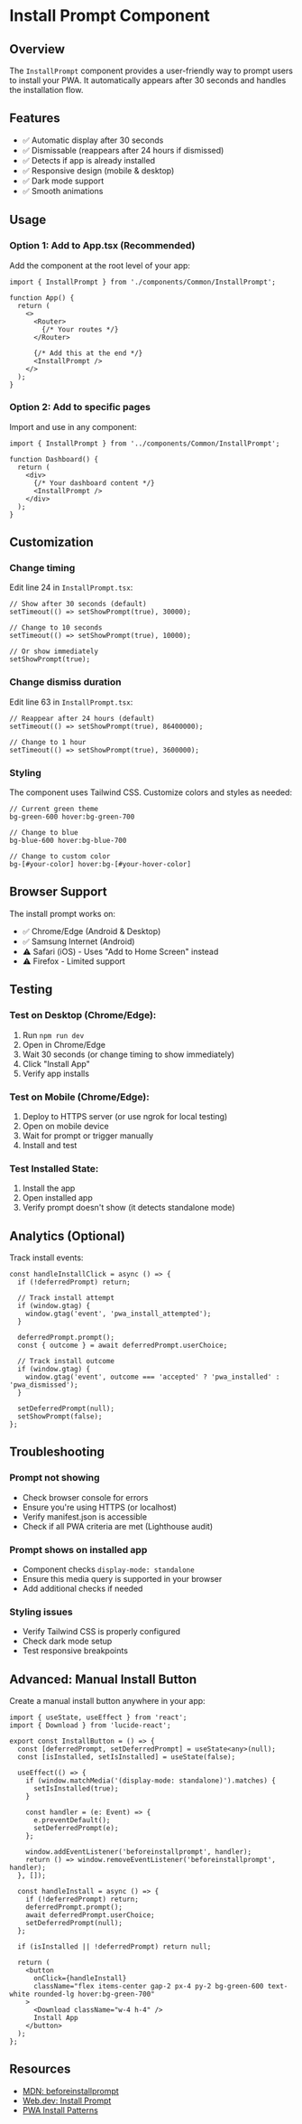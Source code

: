 # Install Prompt Component

## Overview

The `InstallPrompt` component provides a user-friendly way to prompt users to install your PWA. It automatically appears after 30 seconds and handles the installation flow.

## Features

- ✅ Automatic display after 30 seconds
- ✅ Dismissable (reappears after 24 hours if dismissed)
- ✅ Detects if app is already installed
- ✅ Responsive design (mobile & desktop)
- ✅ Dark mode support
- ✅ Smooth animations

## Usage

### Option 1: Add to App.tsx (Recommended)

Add the component at the root level of your app:

```tsx
import { InstallPrompt } from './components/Common/InstallPrompt';

function App() {
  return (
    <>
      <Router>
        {/* Your routes */}
      </Router>
      
      {/* Add this at the end */}
      <InstallPrompt />
    </>
  );
}
```

### Option 2: Add to specific pages

Import and use in any component:

```tsx
import { InstallPrompt } from '../components/Common/InstallPrompt';

function Dashboard() {
  return (
    <div>
      {/* Your dashboard content */}
      <InstallPrompt />
    </div>
  );
}
```

## Customization

### Change timing

Edit line 24 in `InstallPrompt.tsx`:

```tsx
// Show after 30 seconds (default)
setTimeout(() => setShowPrompt(true), 30000);

// Change to 10 seconds
setTimeout(() => setShowPrompt(true), 10000);

// Or show immediately
setShowPrompt(true);
```

### Change dismiss duration

Edit line 63 in `InstallPrompt.tsx`:

```tsx
// Reappear after 24 hours (default)
setTimeout(() => setShowPrompt(true), 86400000);

// Change to 1 hour
setTimeout(() => setShowPrompt(true), 3600000);
```

### Styling

The component uses Tailwind CSS. Customize colors and styles as needed:

```tsx
// Current green theme
bg-green-600 hover:bg-green-700

// Change to blue
bg-blue-600 hover:bg-blue-700

// Change to custom color
bg-[#your-color] hover:bg-[#your-hover-color]
```

## Browser Support

The install prompt works on:
- ✅ Chrome/Edge (Android & Desktop)
- ✅ Samsung Internet (Android)
- ⚠️ Safari (iOS) - Uses "Add to Home Screen" instead
- ⚠️ Firefox - Limited support

## Testing

### Test on Desktop (Chrome/Edge):
1. Run `npm run dev`
2. Open in Chrome/Edge
3. Wait 30 seconds (or change timing to show immediately)
4. Click "Install App"
5. Verify app installs

### Test on Mobile (Chrome/Edge):
1. Deploy to HTTPS server (or use ngrok for local testing)
2. Open on mobile device
3. Wait for prompt or trigger manually
4. Install and test

### Test Installed State:
1. Install the app
2. Open installed app
3. Verify prompt doesn't show (it detects standalone mode)

## Analytics (Optional)

Track install events:

```tsx
const handleInstallClick = async () => {
  if (!deferredPrompt) return;

  // Track install attempt
  if (window.gtag) {
    window.gtag('event', 'pwa_install_attempted');
  }

  deferredPrompt.prompt();
  const { outcome } = await deferredPrompt.userChoice;

  // Track install outcome
  if (window.gtag) {
    window.gtag('event', outcome === 'accepted' ? 'pwa_installed' : 'pwa_dismissed');
  }

  setDeferredPrompt(null);
  setShowPrompt(false);
};
```

## Troubleshooting

### Prompt not showing
- Check browser console for errors
- Ensure you're using HTTPS (or localhost)
- Verify manifest.json is accessible
- Check if all PWA criteria are met (Lighthouse audit)

### Prompt shows on installed app
- Component checks `display-mode: standalone`
- Ensure this media query is supported in your browser
- Add additional checks if needed

### Styling issues
- Verify Tailwind CSS is properly configured
- Check dark mode setup
- Test responsive breakpoints

## Advanced: Manual Install Button

Create a manual install button anywhere in your app:

```tsx
import { useState, useEffect } from 'react';
import { Download } from 'lucide-react';

export const InstallButton = () => {
  const [deferredPrompt, setDeferredPrompt] = useState<any>(null);
  const [isInstalled, setIsInstalled] = useState(false);

  useEffect(() => {
    if (window.matchMedia('(display-mode: standalone)').matches) {
      setIsInstalled(true);
    }

    const handler = (e: Event) => {
      e.preventDefault();
      setDeferredPrompt(e);
    };

    window.addEventListener('beforeinstallprompt', handler);
    return () => window.removeEventListener('beforeinstallprompt', handler);
  }, []);

  const handleInstall = async () => {
    if (!deferredPrompt) return;
    deferredPrompt.prompt();
    await deferredPrompt.userChoice;
    setDeferredPrompt(null);
  };

  if (isInstalled || !deferredPrompt) return null;

  return (
    <button
      onClick={handleInstall}
      className="flex items-center gap-2 px-4 py-2 bg-green-600 text-white rounded-lg hover:bg-green-700"
    >
      <Download className="w-4 h-4" />
      Install App
    </button>
  );
};
```

## Resources

- [MDN: beforeinstallprompt](https://developer.mozilla.org/en-US/docs/Web/API/BeforeInstallPromptEvent)
- [Web.dev: Install Prompt](https://web.dev/customize-install/)
- [PWA Install Patterns](https://web.dev/promoting-install-mobile/)
